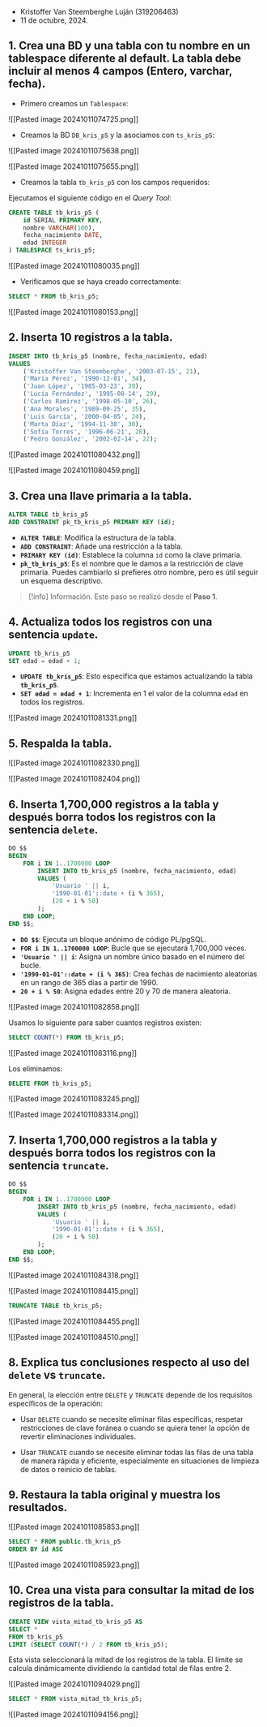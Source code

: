 - Kristoffer Van Steemberghe Luján (319206463)
- 11 de octubre, 2024.

## 1. Crea una BD y una tabla con tu nombre en un tablespace diferente al default. La tabla debe incluir al menos 4 campos (Entero, varchar, fecha).

- Primero creamos un ``Tablespace``:

![[Pasted image 20241011074725.png]]

- Creamos la BD ``DB_kris_p5`` y la asociamos con ``ts_kris_p5``:

![[Pasted image 20241011075638.png]]

![[Pasted image 20241011075655.png]]

- Creamos la tabla ``tb_kris_p5`` con los campos requeridos:

Ejecutamos el siguiente código en el *Query Tool*:

````SQL
CREATE TABLE tb_kris_p5 (
    id SERIAL PRIMARY KEY,
    nombre VARCHAR(100),
    fecha_nacimiento DATE,
    edad INTEGER
) TABLESPACE ts_kris_p5;
````

![[Pasted image 20241011080035.png]]

- Verificamos que se haya creado correctamente:

````SQL
SELECT * FROM tb_kris_p5;
````

![[Pasted image 20241011080153.png]]


## 2. Inserta 10 registros a la tabla.

````SQL
INSERT INTO tb_kris_p5 (nombre, fecha_nacimiento, edad)
VALUES
    ('Kristoffer Van Steemberghe', '2003-07-15', 21),
    ('María Pérez', '1990-12-01', 34),
    ('Juan López', '1985-03-23', 39),
    ('Lucía Fernández', '1995-08-14', 29),
    ('Carlos Ramírez', '1998-05-10', 26),
    ('Ana Morales', '1989-09-25', 35),
    ('Luis García', '2000-04-05', 24),
    ('Marta Díaz', '1994-11-30', 30),
    ('Sofía Torres', '1996-06-21', 28),
    ('Pedro González', '2002-02-14', 22);
````

![[Pasted image 20241011080432.png]]

![[Pasted image 20241011080459.png]]


## 3. Crea una llave primaria a la tabla.

````SQL
ALTER TABLE tb_kris_p5
ADD CONSTRAINT pk_tb_kris_p5 PRIMARY KEY (id);
````

- **`ALTER TABLE`**: Modifica la estructura de la tabla.
- **`ADD CONSTRAINT`**: Añade una restricción a la tabla.
- **`PRIMARY KEY (id)`**: Establece la columna `id` como la clave primaria.
- **`pk_tb_kris_p5`**: Es el nombre que le damos a la restricción de clave primaria. Puedes cambiarlo si prefieres otro nombre, pero es útil seguir un esquema descriptivo.

>[!info] Información.
>Este paso se realizó desde el **Paso 1**.


## 4. Actualiza todos los registros con una sentencia ``update``.

````SQL
UPDATE tb_kris_p5
SET edad = edad + 1;
````

- **`UPDATE tb_kris_p5`**: Esto especifica que estamos actualizando la tabla **`tb_kris_p5`**.
- **`SET edad = edad + 1`**: Incrementa en 1 el valor de la columna `edad` en todos los registros.

![[Pasted image 20241011081331.png]]


## 5. Respalda la tabla.

![[Pasted image 20241011082330.png]]

![[Pasted image 20241011082404.png]]


## 6. Inserta 1,700,000 registros a la tabla y después borra todos los registros con la sentencia ``delete``.

````SQL
DO $$
BEGIN
    FOR i IN 1..1700000 LOOP
        INSERT INTO tb_kris_p5 (nombre, fecha_nacimiento, edad)
        VALUES (
            'Usuario ' || i, 
            '1990-01-01'::date + (i % 365),
            (20 + i % 50)    
        );
    END LOOP;
END $$;
````

- **`DO $$`**: Ejecuta un bloque anónimo de código PL/pgSQL.
- **`FOR i IN 1..1700000 LOOP`**: Bucle que se ejecutará 1,700,000 veces.
- **`'Usuario ' || i`**: Asigna un nombre único basado en el número del bucle.
- **`'1990-01-01'::date + (i % 365)`**: Crea fechas de nacimiento aleatorias en un rango de 365 días a partir de 1990.
- **`20 + i % 50`**: Asigna edades entre 20 y 70 de manera aleatoria.

![[Pasted image 20241011082858.png]]

Usamos lo siguiente para saber cuantos registros existen:

````SQL
SELECT COUNT(*) FROM tb_kris_p5;
````

![[Pasted image 20241011083116.png]]

Los eliminamos:

````SQL
DELETE FROM tb_kris_p5;
````

![[Pasted image 20241011083245.png]]

![[Pasted image 20241011083314.png]]


## 7. Inserta 1,700,000 registros a la tabla y después borra todos los registros con la sentencia ``truncate``.

````SQL
DO $$
BEGIN
    FOR i IN 1..1700000 LOOP
        INSERT INTO tb_kris_p5 (nombre, fecha_nacimiento, edad)
        VALUES (
            'Usuario ' || i, 
            '1990-01-01'::date + (i % 365),
            (20 + i % 50)          
        );
    END LOOP;
END $$;
````

![[Pasted image 20241011084318.png]]

![[Pasted image 20241011084415.png]]

````SQL
TRUNCATE TABLE tb_kris_p5;
````

![[Pasted image 20241011084455.png]]

![[Pasted image 20241011084510.png]]


## 8. Explica tus conclusiones respecto al uso del ``delete`` vs ``truncate``.

En general, la elección entre `DELETE` y `TRUNCATE` depende de los requisitos específicos de la operación:

- Usar `DELETE` cuando se necesite eliminar filas específicas, respetar restricciones de clave foránea o cuando se quiera tener la opción de revertir eliminaciones individuales.

- Usar `TRUNCATE` cuando se necesite eliminar todas las filas de una tabla de manera rápida y eficiente, especialmente en situaciones de limpieza de datos o reinicio de tablas.


## 9. Restaura la tabla original y muestra los resultados.

![[Pasted image 20241011085853.png]]

````SQL
SELECT * FROM public.tb_kris_p5
ORDER BY id ASC 
````

![[Pasted image 20241011085923.png]]


## 10. Crea una vista para consultar la mitad de los registros de la tabla.

````SQL
CREATE VIEW vista_mitad_tb_kris_p5 AS
SELECT *
FROM tb_kris_p5
LIMIT (SELECT COUNT(*) / 2 FROM tb_kris_p5);
````

Esta vista seleccionará la mitad de los registros de la tabla. El límite se calcula dinámicamente dividiendo la cantidad total de filas entre 2.

![[Pasted image 20241011094029.png]]

````SQL
SELECT * FROM vista_mitad_tb_kris_p5;
````

![[Pasted image 20241011094156.png]]

